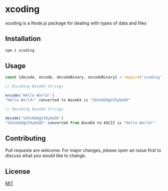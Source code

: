 # xcoding

xcoding is a Node.js package for dealing with types of data and files

## Installation

```bash
npm i xcoding
```

## Usage

```javascript
const {decode, encode, decodeBinary, encodeBinary} = require('xcoding');

// Encoding Base64 Strings

encode('Hello World!')
"Hello World!" converted to Base64 is "SGVsbG8gV29ybGQh"

// Decoding Base64 Strings

decode('SGVsbG8gV29ybGQh')
"SGVsbG8gV29ybGQh" converted from Base64 to ASCII is "Hello World!"


```

## Contributing

Pull requests are welcome. For major changes, please open an issue first to discuss what you would like to change.

## License

[MIT](https://choosealicense.com/licenses/mit/)

